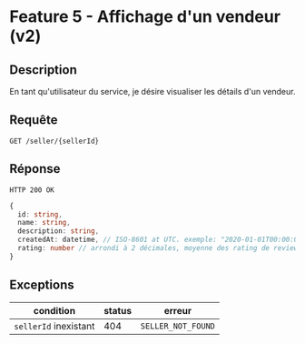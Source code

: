 # Feature 5 - Affichage d'un vendeur (v2)

## Description

En tant qu'utilisateur du service, je désire visualiser les détails d'un vendeur.

## Requête

`GET /seller/{sellerId}`

## Réponse

`HTTP 200 OK`

```ts
{
  id: string,
  name: string,
  description: string,
  createdAt: datetime, // ISO-8601 at UTC. exemple: "2020-01-01T00:00:00Z"
  rating: number // arrondi à 2 décimales, moyenne des rating de reviews
}
```

## Exceptions

| condition             | status | erreur             |
| --------------------- | ------ | ------------------ |
| `sellerId` inexistant | 404    | `SELLER_NOT_FOUND` |
